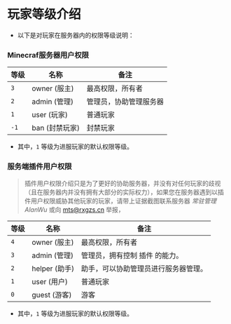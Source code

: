 # **玩家等级介绍**
* 以下是对玩家在服务器内的权限等级说明：

### Minecraf服务器用户权限

| **等级** | **名称**      | **备注**      |
|--------|-------------|-------------|
| `3`    | owner (服主)  | 最高权限，所有者    |
| `2`    | admin (管理)  | 管理员，协助管理服务器 |
| `1`    | user   (玩家) | 普通玩家        |
| `-1`   | ban (封禁玩家)  | 封禁玩家        |

* 其中，`1` 等级为进服玩家的默认权限等级。

### 服务端插件用户权限
> 插件用户权限介绍只是为了更好的协助服务器，并没有对任何玩家的歧视（且在服务器内并没有拥有大部分的实际权力），如果您在服务器遇到以插件用户权限威胁其他玩家的玩家，请带上证据截图联系服务器 *常驻管理AlanWu* 或向 [mts@rxgzs.cn](mailto:mts@rxgzs.cn) 举报，

| **等级**       | **名称**      | **备注**             |
|--------------|-------------|--------------------|
| `4`          | owner (服主)  | 最高权限，所有者           |
| `3`          | admin (管理)  | 管理员，拥有控制 插件 的能力。   |
| `2`          | helper (助手) | 助手，可以协助管理员进行服务器管理。 |
| `1`          | user   (用户) | 普通玩家               |
| `0`          | guest (游客)  | 游客                 |

* 其中，`1` 等级为进服玩家的默认权限等级。

